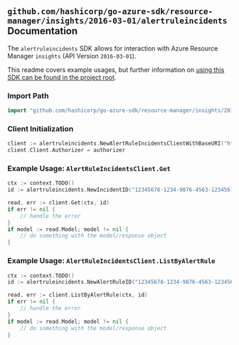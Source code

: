 
## `github.com/hashicorp/go-azure-sdk/resource-manager/insights/2016-03-01/alertruleincidents` Documentation

The `alertruleincidents` SDK allows for interaction with Azure Resource Manager `insights` (API Version `2016-03-01`).

This readme covers example usages, but further information on [using this SDK can be found in the project root](https://github.com/hashicorp/go-azure-sdk/tree/main/docs).

### Import Path

```go
import "github.com/hashicorp/go-azure-sdk/resource-manager/insights/2016-03-01/alertruleincidents"
```


### Client Initialization

```go
client := alertruleincidents.NewAlertRuleIncidentsClientWithBaseURI("https://management.azure.com")
client.Client.Authorizer = authorizer
```


### Example Usage: `AlertRuleIncidentsClient.Get`

```go
ctx := context.TODO()
id := alertruleincidents.NewIncidentID("12345678-1234-9876-4563-123456789012", "example-resource-group", "alertRuleName", "incidentName")

read, err := client.Get(ctx, id)
if err != nil {
	// handle the error
}
if model := read.Model; model != nil {
	// do something with the model/response object
}
```


### Example Usage: `AlertRuleIncidentsClient.ListByAlertRule`

```go
ctx := context.TODO()
id := alertruleincidents.NewAlertRuleID("12345678-1234-9876-4563-123456789012", "example-resource-group", "alertRuleName")

read, err := client.ListByAlertRule(ctx, id)
if err != nil {
	// handle the error
}
if model := read.Model; model != nil {
	// do something with the model/response object
}
```
